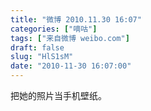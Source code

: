 ```yaml
---
title: "微博 2010.11.30 16:07"
categories: ["嘀咕"]
tags: ["来自微博 weibo.com"]
draft: false
slug: "HlS1sM"
date: "2010-11-30 16:07:00"
---
```


<p>把她的照片当手机壁纸。 ​​​​</p>

